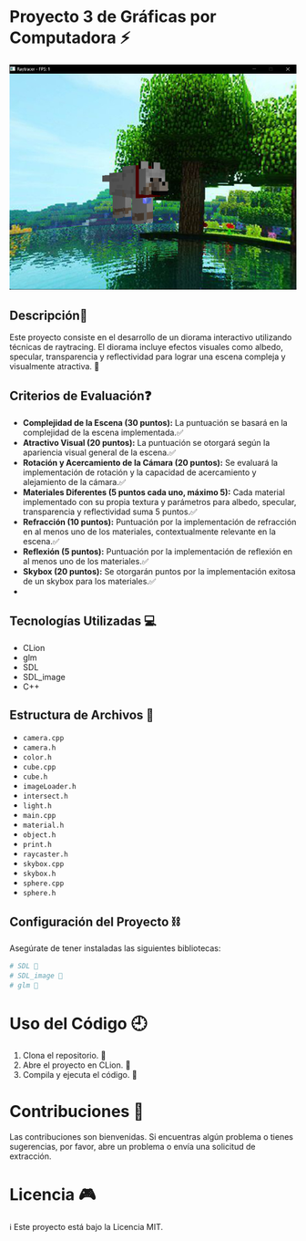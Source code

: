 # Proyecto 3 de Gráficas por Computadora ⚡

![Proyecto Preview](preview.png)

## Descripción📝
Este proyecto consiste en el desarrollo de un diorama interactivo utilizando técnicas de raytracing. El diorama incluye efectos visuales como albedo, specular, transparencia y reflectividad para lograr una escena compleja y visualmente atractiva. 🔩

## Criterios de Evaluación❓

- **Complejidad de la Escena (30 puntos):** La puntuación se basará en la complejidad de la escena implementada.✅
- **Atractivo Visual (20 puntos):** La puntuación se otorgará según la apariencia visual general de la escena.✅
- **Rotación y Acercamiento de la Cámara (20 puntos):** Se evaluará la implementación de rotación y la capacidad de acercamiento y alejamiento de la cámara.✅
- **Materiales Diferentes (5 puntos cada uno, máximo 5):** Cada material implementado con su propia textura y parámetros para albedo, specular, transparencia y reflectividad suma 5 puntos.✅
- **Refracción (10 puntos):** Puntuación por la implementación de refracción en al menos uno de los materiales, contextualmente relevante en la escena.✅
- **Reflexión (5 puntos):** Puntuación por la implementación de reflexión en al menos uno de los materiales.✅
- **Skybox (20 puntos):** Se otorgarán puntos por la implementación exitosa de un skybox para los materiales.✅
- 
## Tecnologías Utilizadas 💻
- CLion
- glm
- SDL
- SDL_image
- C++

## Estructura de Archivos 📄
- `camera.cpp`
- `camera.h`
- `color.h`
- `cube.cpp`
- `cube.h`
- `imageLoader.h`
- `intersect.h`
- `light.h`
- `main.cpp`
- `material.h`
- `object.h`
- `print.h`
- `raycaster.h`
- `skybox.cpp`
- `skybox.h`
- `sphere.cpp`
- `sphere.h`

## Configuración del Proyecto ⛓️

Asegúrate de tener instaladas las siguientes bibliotecas:

```bash
# SDL 🚀
# SDL_image 🚀
# glm 🚀
```
# Uso del Código 🕘
1. Clona el repositorio. 🚩
2. Abre el proyecto en CLion. 🚩
3. Compila y ejecuta el código. 🚩

# Contribuciones 💯
Las contribuciones son bienvenidas. Si encuentras algún problema o tienes sugerencias, por favor, abre un problema o envía una solicitud de extracción.

# Licencia 🎮
ℹ️ Este proyecto está bajo la Licencia MIT. 